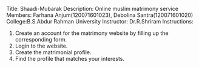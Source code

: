 Title: Shaadi-Mubarak
Description: Online muslim matrimony service
Members: Farhana Anjum(120071601023), Debolina Santra(120071601020)
College:B.S.Abdur Rahman University
Instructor: Dr.R.Shriram
Instructions:
1. Create an account for the matrimony website by filling up the corresponding form.
2. Login to the website.
3. Create the matrimonial profile.
4. Find the profile that matches your interests. 

